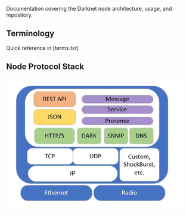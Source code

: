 Documentation covering the Darknet node architecture, usage, and repository.

## Terminology ##

Quick reference in [terms.txt]

## Node Protocol Stack ##

![alt text][pstack1]






[pstack1]: https://github.com/thedarknet/nodes/blob/master/docs/images/dstack.jpg "Darknet Node Stack"
